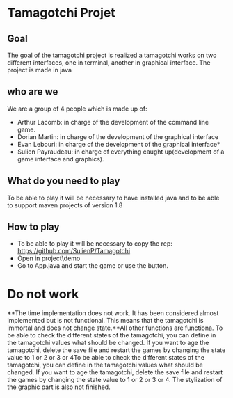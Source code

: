 # Tamagotchi Projet

## **Goal** ##

The goal of the tamagotchi project is realized a tamagotchi works on two different interfaces, one in terminal, another in graphical interface.
The project is made in java

## **who are we** ##
We are a group of 4 people which is made up of:
- Arthur Lacomb: in charge of the development of the command line game.
- Dorian Martin: in charge of the development of the graphical interface
- Evan Lebouri: in charge of the development of the graphical interface*
- Sulien Payraudeau: in charge of everything caught up(development of a game interface and graphics).

## **What do you need to play** ##
To be able to play it will be necessary to have installed java and to be able to support maven projects of version 1.8

## **How to play** ##
+ To be able to play it will be necessary to copy the rep: https://github.com/SulienP/Tamagotchi
+ Open in project\demo
+ Go to App.java and start the game or use the button.

# Do not work
**The time implementation does not work.
It has been considered almost implemented but is not functional.
This means that the tamagotchi is immortal and does not change state.**All other functions are functiona.
To be able to check the different states of the tamagotchi, you can define in the tamagotchi values ​​what should be changed.
If you want to age the tamagotchi, delete the save file and restart the games by changing the state value to 1 or 2 or 3 or 4To be able to check the different states of the tamagotchi, you can define in the tamagotchi values ​​what should be changed.
If you want to age the tamagotchi, delete the save file and restart the games by changing the state value to 1 or 2 or 3 or 4.
The stylization of the graphic part is also not finished.
